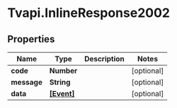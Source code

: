 # Tvapi.InlineResponse2002

## Properties
Name | Type | Description | Notes
------------ | ------------- | ------------- | -------------
**code** | **Number** |  | [optional] 
**message** | **String** |  | [optional] 
**data** | [**[Event]**](Event.md) |  | [optional] 


